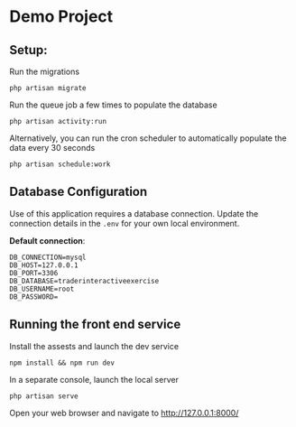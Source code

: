 # Demo Project

## Setup:

Run the migrations

```shell
php artisan migrate
```

Run the queue job a few times to populate the database
```shell
php artisan activity:run
```
Alternatively, you can run the cron scheduler to automatically populate the data every 30 seconds
```shell
php artisan schedule:work
```

## Database Configuration

Use of this application requires a database connection.
Update the connection details in the `.env` for your own local environment.

**Default connection**:
```env
DB_CONNECTION=mysql
DB_HOST=127.0.0.1
DB_PORT=3306
DB_DATABASE=traderinteractiveexercise
DB_USERNAME=root
DB_PASSWORD=
```

## Running the front end service
Install the assests and launch the dev service
```shell
npm install && npm run dev  
```

In a separate console, launch the local server
```shell
php artisan serve
```

Open your web browser and navigate to http://127.0.0.1:8000/

